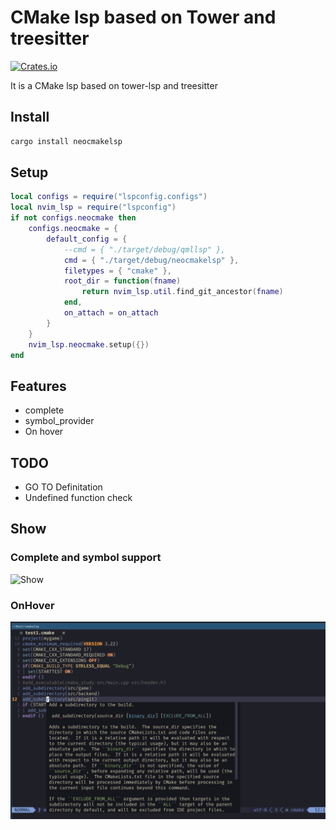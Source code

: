 # CMake lsp based on Tower and treesitter

[![Crates.io](https://img.shields.io/crates/v/neocmakelsp.svg)](https://crates.io/crates/neocmakelsp)

It is a CMake lsp based on tower-lsp and treesitter 

## Install

```bash
cargo install neocmakelsp
```

## Setup

```lua
local configs = require("lspconfig.configs")
local nvim_lsp = require("lspconfig")
if not configs.neocmake then
    configs.neocmake = {
        default_config = {
            --cmd = { "./target/debug/qmllsp" },
            cmd = { "./target/debug/neocmakelsp" },
            filetypes = { "cmake" },
            root_dir = function(fname)
                return nvim_lsp.util.find_git_ancestor(fname)
            end,
            on_attach = on_attach
        }
    }
    nvim_lsp.neocmake.setup({})
end
```


## Features

* complete
* symbol\_provider
* On hover

## TODO

* GO TO Definitation
* Undefined function check

## Show

### Complete and symbol support
![Show](https://raw.githubusercontent.com/Decodetalkers/utils/master/cmakelsp/demo.gif)

### OnHover
![Show](https://raw.githubusercontent.com/Decodetalkers/utils/master/cmakelsp/onhover.jpg)

